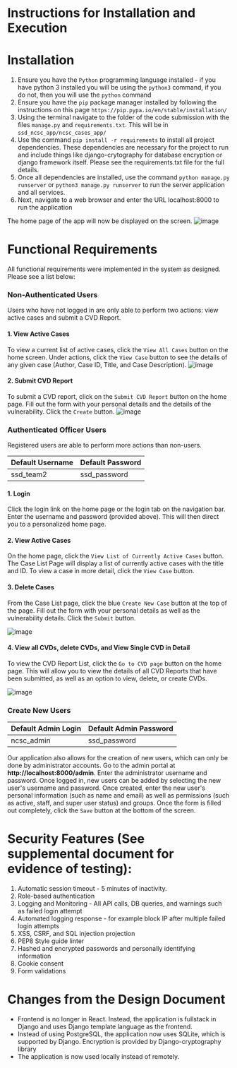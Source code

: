 # Instructions for Installation and Execution

# Installation
1. Ensure you have the `Python` programming language installed - if you have python 3 installed you will be using the `python3` command, if you do not, then you will use the `python` command
2. Ensure you have the `pip` package manager installed by following the instructions on this page `https://pip.pypa.io/en/stable/installation/`
3. Using the terminal navigate to the folder of the code submission with the files `manage.py` and `requirements.txt`. This will be in `ssd_ncsc_app/ncsc_cases_app/`
4. Use the command `pip install -r requirements` to install all project dependencies. These dependencies are necessary for the project to run and include things like django-crytography for database encryption or django framework itself. Please see the requirements.txt file for the full details.
5. Once all dependencies are installed, use the command `python manage.py runserver` or `python3 manage.py runserver` to run the server application and all services.
6. Next, navigate to a web browser and enter the URL localhost:8000 to run the application

The home page of the app will now be displayed on the screen.
![image](https://github.com/haarismian/ssd_ncsc_app/assets/13083798/3b424159-bd35-435d-a5f8-4d4fa87413a5)

# Functional Requirements
All functional requirements were implemented in the system as designed. Please see a list below:

### Non-Authenticated Users
Users who have not logged in are only able to perform two actions: view active cases and submit a CVD Report.

#### 1. View Active Cases
To view a current list of active cases, click the `View All Cases` button on the home screen. Under actions, click the `View Case` button to see the details of any given case (Author, Case ID, Title, and Case Description).
![image](https://github.com/haarismian/ssd_ncsc_app/assets/13083798/1dd6297a-8f90-4def-8ed2-cbfd3f41c28c)

#### 2. Submit CVD Report
To submit a CVD report, click on the `Submit CVD Report` button on the home page. Fill out the form with your personal details and the details of the vulnerability. Click the `Create` button.
![image](https://github.com/haarismian/ssd_ncsc_app/assets/13083798/69456b0b-b610-42e6-ad9c-2c3536f6f8a7)

### Authenticated Officer Users
Registered users are able to perform more actions than non-users.

Default Username  | Default Password
------------------| ----------------
ssd_team2         | ssd_password

#### 1. Login
Click the login link on the home page or the login tab on the navigation bar. Enter the username and password (provided above). This will then direct you to a personalized home page.

#### 2. View Active Cases
On the home page, click the `View List of Currently Active Cases` button. The Case List Page will display a list of currently active cases with the title and ID. To view a case in more detail, click the `View Case` button.

#### 3. Delete Cases
From the Case List page, click the blue `Create New Case` button at the top of the page. Fill out the form with your personal details as well as the vulnerability details. Click the `Submit` button.

![image](https://github.com/haarismian/ssd_ncsc_app/assets/13083798/ae21f827-a8b0-4f34-aebf-d05c3d1209d8)

#### 4. View all CVDs, delete CVDs, and View Single CVD in Detail
To view the CVD Report List, click the `Go to CVD page` button on the home page. This will allow you to view the details of all CVD Reports that have been submitted, as well as an option to view, delete, or create CVDs.

![image](https://github.com/haarismian/ssd_ncsc_app/assets/13083798/2f62c329-da83-47e5-8c96-95f5e50445c9)


### Create New Users

Default Admin Login | Default Admin Password
--------------------| -----------------------
ncsc_admin          | ssd_password


Our application also allows for the creation of new users, which can only be done by administrator accounts. Go to the admin portal at **http://localhost:8000/admin**. Enter the administrator username and password. Once logged in, new users can be added by selecting the new user's username and password. Once created, enter the new user's personal information (such as name and email) as well as permissions (such as active, staff, and super user status) and groups. Once the form is filled out completely, click the `Save` button at the bottom of the screen.

# Security Features (See supplemental document for evidence of testing):
1. Automatic session timeout - 5 minutes of inactivity.
2. Role-based authentication 
3. Logging and Monitoring - All API calls, DB queries, and warnings such as failed login attempt
4. Automated logging response - for example block IP after multiple failed login attempts
5. XSS, CSRF, and SQL injection projection
6. PEP8 Style guide linter
7. Hashed and encrypted passwords and personally identifying information
8. Cookie consent
9. Form validations


# Changes from the Design Document
* Frontend is no longer in React. Instead, the application is fullstack in Django and uses Django template language as the frontend.
* Instead of using PostgreSQL, the application now uses SQLite, which is supported by Django. Encryption is provided by Django-cryptography library
* The application is now used locally instead of remotely.
